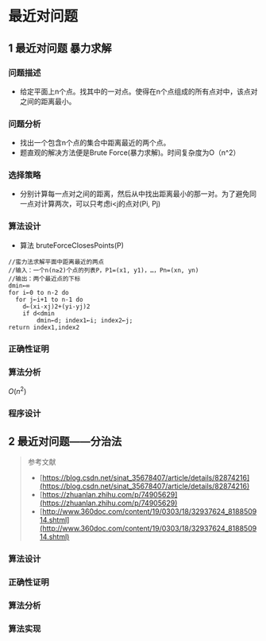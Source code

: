 # 最近对问题
## 1 最近对问题 暴力求解

### 问题描述

* 给定平面上n个点。找其中的一对点。使得在n个点组成的所有点对中，该点对之间的距离最小。


### 问题分析
* 找出一个包含n个点的集合中距离最近的两个点。
* 题直观的解决方法便是Brute Force(暴力求解)。时间复杂度为O（n^2）

### 选择策略
* 分别计算每一点对之间的距离，然后从中找出距离最小的那一对。为了避免同一点对计算两次，可以只考虑i<j的点对(Pi, Pj)
### 算法设计
* 算法 bruteForceClosesPoints(P)
```
//蛮力法求解平面中距离最近的两点
//输入：一个n(n≥2)个点的列表P，P1=(x1, y1)，…，Pn=(xn, yn)
//输出：两个最近点的下标
dmin←∞
for i←0 to n-2 do
  for j←i+1 to n-1 do
    d←(xi-xj)2+(yi-yj)2
    if d<dmin
        dmin←d; index1←i; index2←j;
return index1,index2
```
### 正确性证明
### 算法分析
$O(n^2)$
### 程序设计


## 2 最近对问题——分治法
> 参考文献
> * [https://blog.csdn.net/sinat_35678407/article/details/82874216](https://blog.csdn.net/sinat_35678407/article/details/82874216)
> * [https://zhuanlan.zhihu.com/p/74905629](https://zhuanlan.zhihu.com/p/74905629)
> * [http://www.360doc.com/content/19/0303/18/32937624_818850914.shtml](http://www.360doc.com/content/19/0303/18/32937624_818850914.shtml)


### 算法设计

### 正确性证明


### 算法分析

### 算法实现
